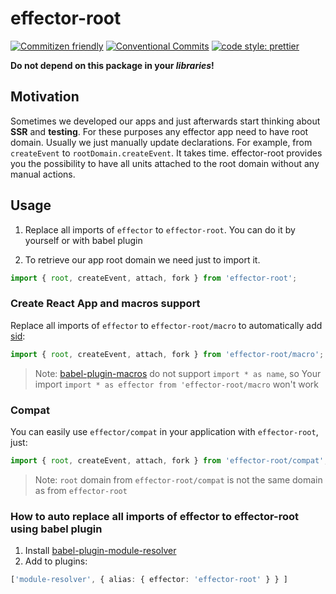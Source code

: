 # effector-root

[![Commitizen friendly](https://img.shields.io/badge/commitizen-friendly-brightgreen.svg)](http://commitizen.github.io/cz-cli/) [![Conventional Commits](https://img.shields.io/badge/Conventional%20Commits-1.0.0-yellow.svg)](https://conventionalcommits.org) [![code style: prettier](https://img.shields.io/badge/code_style-prettier-ff69b4.svg)](http://prettier.io)

**Do not depend on this package in your _libraries_!**

## Motivation

Sometimes we developed our apps and just afterwards start thinking about **SSR** and **testing**. For these purposes any effector app need to have root domain.
Usually we just manually update declarations. For example, from `createEvent` to `rootDomain.createEvent`. It takes time. effector-root provides you the possibility to have all units attached to the root domain without any manual actions.

## Usage

1. Replace all imports of `effector` to `effector-root`. You can do it by yourself or with babel plugin

2. To retrieve our app root domain we need just to import it.

```js
import { root, createEvent, attach, fork } from 'effector-root';
```

### Create React App and macros support

Replace all imports of `effector` to `effector-root/macro` to automatically add [sid]:

[sid]: https://effector.dev/docs/api/effector/babel-plugin#sid

```js
import { root, createEvent, attach, fork } from 'effector-root/macro';
```

> Note: [babel-plugin-macros] do not support `import * as name`, so
> Your import `import * as effector from 'effector-root/macro` won't work

[babel-plugin-macros]: https://github.com/kentcdodds/babel-plugin-macros

### Compat

You can easily use `effector/compat` in your application with `effector-root`, just:

```ts
import { root, createEvent, attach, fork } from 'effector-root/compat';
```

> Note: `root` domain from `effector-root/compat` is not the same domain as from `effector-root`

### How to auto replace all imports of effector to effector-root using babel plugin

1. Install [babel-plugin-module-resolver](https://www.npmjs.com/package/babel-plugin-module-resolver)
2. Add to plugins:
```ts
['module-resolver', { alias: { effector: 'effector-root' } } ]
```

